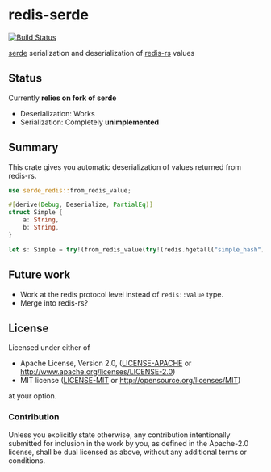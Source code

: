 redis-serde
===========

[![Build Status](https://travis-ci.org/one-signal/redis-serde.svg?branch=master)](https://travis-ci.org/one-signal/redis-serde)

[serde][] serialization and deserialization of [redis-rs][] values

[serde]: https://github.com/serde-rs/serde
[redis-rs]: https://github.com/mitsuhiko/redis-rs

## Status

Currently **relies on fork of serde**

- Deserialization: Works
- Serialization: Completely **unimplemented**

## Summary

This crate gives you automatic deserialization of values returned from redis-rs.

```rust
use serde_redis::from_redis_value;

#[derive(Debug, Deserialize, PartialEq)]
struct Simple {
    a: String,
    b: String,
}

let s: Simple = try!(from_redis_value(try!(redis.hgetall("simple_hash"))));
```

## Future work

- Work at the redis protocol level instead of `redis::Value` type.
- Merge into redis-rs?

## License

Licensed under either of

 * Apache License, Version 2.0, ([LICENSE-APACHE](LICENSE-APACHE) or
   http://www.apache.org/licenses/LICENSE-2.0)
 * MIT license ([LICENSE-MIT](LICENSE-MIT) or
   http://opensource.org/licenses/MIT)

at your option.

### Contribution

Unless you explicitly state otherwise, any contribution intentionally submitted
for inclusion in the work by you, as defined in the Apache-2.0 license, shall
be dual licensed as above, without any additional terms or conditions.


